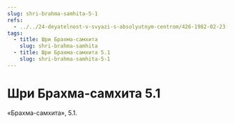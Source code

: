 ```yaml
---
slug: shri-brahma-samhita-5-1
refs:
  - ../../24-deyatelnost-v-svyazi-s-absolyutnym-centrom/426-1982-02-23-c4-sambandha-gyana-eto-opredelenie-urovnya-yavlenij-na-osnove-vzglyada-bhagavatam.md
tags:
  - title: Шри Брахма-самхита
    slug: shri-brahma-samhita
  - title: Шри Брахма-самхита 5.1
    slug: shri-brahma-samhita-5-1
---
```


# Шри Брахма-самхита 5.1

«Брахма-самхита», 5.1.

